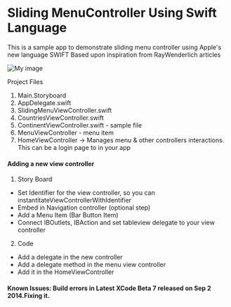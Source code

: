 Sliding MenuController Using Swift Language
===============================

This is a sample app to demonstrate sliding menu controller using Apple's new language SWIFT
Based upon inspiration from RayWenderlich articles

![My image](https://github.com/kauvangal/SlidingMenuControllerUsingSwift/blob/master/SlidingMenuNavigation/ScreenShots.gif)

Project Files

1. Main.Storyboard
2. AppDelegate.swift
3. SlidingMenuViewController.swift
4. CountriesViewController.swift
5. ContinentViewController.swift - sample file
6. MenuViewController - menu item
7. HomeViewController -> Manages menu & other controllers interactions. This can be a login page to in your app

<h4>Adding a new view controller</h4>

1. Story Board
  - Set Identifier for the view controller, so you can instantitateViewControllerWithIdentifier
  - Embed in Navigation controller (optional step)
  - Add a Menu Item (Bar Button Item)
  - Connect IBOutlets, IBAction and set tableview delegate to your view controller
2. Code
  - Add a delegate in the new controller
  - Add a delegate method in the menu view controller
  - Add it in the HomeViewController


<h4> Known Issues: Build errors in Latest XCode Beta 7 released on Sep 2 2014.Fixing it.

